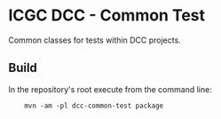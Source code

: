 ICGC DCC - Common Test
===

Common classes for tests within DCC projects.

Build
---

In the repository's root execute from the command line:

        mvn -am -pl dcc-common-test package

